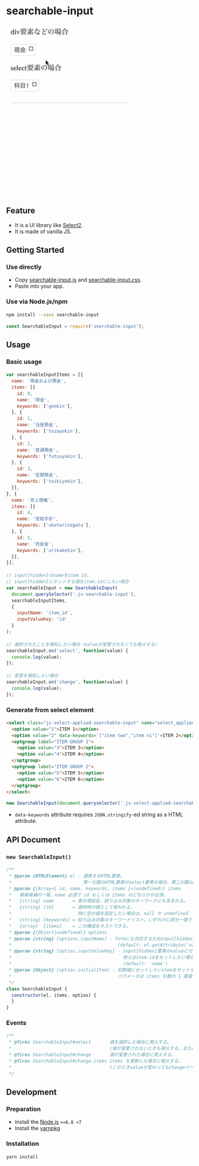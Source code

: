 # searchable-input

![](/docs/demo.gif)


## Feature
- It is a UI library like [Select2](https://select2.github.io/).
- It is made of vanilla JS.


## Getting Started
### Use directly
- Copy [searchable-input.js](/dist/searchable-input.js) and [searchable-input.css](/dist/searchable-input.css).
- Paste into your app.

### Use via Node.js/npm
```bash
npm install --save searchable-input
```

```js
const SearchableInput = require('searchable-input');
```


## Usage
### Basic usage
```js
var searchableInputItems = [{
  name: '現金および預金',
  items: [{
    id: 0,
    name: '現金',
    keywords: ['genkin'],
  }, {
    id: 1,
    name: '当座預金',
    keywords: ['tozayokin'],
  }, {
    id: 2,
    name: '普通預金',
    keywords: ['futsuyokin'],
  }, {
    id: 3,
    name: '定期預金',
    keywords: ['teikiyokin'],
  }],
}, {
  name: '売上債権',
  items: [{
    id: 4,
    name: '受取手形',
    keywords: ['uketoritegata'],
  }, {
    id: 5,
    name: '売掛金',
    keywords: ['urikakekin'],
  }],
}];

// input[hidden]のnameをitem_id、
// input[hidden]にセットする値をitem.idにしたい場合
var searchableInput = new SearchableInput(
  document.querySelector('.js-searchable-input'),
  searchableInputItems,
  {
    inputName: 'item_id',
    inputValueKey: 'id'
  }
);

// 選択されたことを検知したい場合（valueが変更されなくても発火する）
searchableInput.on('select', function(value) {
  console.log(value);
});

// 変更を検知したい場合
searchableInput.on('change', function(value) {
  console.log(value);
});
```

### Generate from select element
```html
<select class="js-select-applied-searchable-input" name="select_applied_searchable_input">
  <option value="1">ITEM 1</option>
  <option value="2" data-keywords='["item two","item ni"]'>ITEM 2</option>
  <optgroup label="ITEM GROUP 1">
    <option value="3">ITEM 3</option>
    <option value="4">ITEM 4</option>
  </optgroup>
  <optgroup label="ITEM GROUP 2">
    <option value="5">ITEM 5</option>
    <option value="6">ITEM 6</option>
  </optgroup>
</select>
```

```js
new SearchableInput(document.queryselector('.js-select-applied-searchable-input'));
```

- `data-keywords` attribute requires `JSON.stringify`-ed string as a HTML attribute.


## API Document
### `new SearchableInput()`
```js
/**
 * @param {HTMLElement} el - 適用するHTML要素。
 *                           第一引数のHTML要素がselect要素の場合、第二引数以降は不要である。
 * @param {(Array<{ id, name, keywords, items }>|undefined)} items
 *   検索候補の一覧、name 必須で id もしくは items のどちらかが必須。
 *   {string} name       = 表示項目名、絞り込み対象のキーワードにも含まれる。
 *   {string} [id]       = 選択時の値として使われる。
 *                         特に空の値を設定したい場合は、null や undefined` ではなく '' (空文字) 指定する。
 *   {string} [keywords] = 絞り込み対象のキーワードリスト、いずれかに部分一致で真となる。
 *   {array}  [items]    = この構造をネストできる。
 * @param {(Object|undefined)} options
 * @param {string} [options.inputName] - formにも対応するためinput[hidden]要素を持っているが、そのinput要素のname属性にセットする値
 *                                        (default: el.getAttribute('name') || 'name')
 * @param {string} [optios.inputValueKey] - input[hidden]要素のvalueにセットする値のkey。
 *                                          例えばitem.idをセットしたい場合は{ inputValueKey: 'id' }とすればよい。
 *                                          (default: 'name')
 * @param {Object} [optios.initialItem] - 初期値にセットしたいitemをセットする。
 *                                        パラメータは items 引数の 1 要素と同様。
 */
class SearchableInput {
  constructor(el, items, optios) {
  }
}
```

### Events
```js
/**
 * @fires SearchableInput#select       値を選択した場合に発火する。
 *                                     (値が変更されないときも発火する。またchangeイベントの前に発火する。）
 * @fires SearchableInput#change       値が変更された場合に発火する。
 * @fires SearchableInput#change.items items を更新した場合に発火する。
 *                                     (このときvalueが変わってもchangeイベントは発火しない。)
 */
```


## Development
### Preparation
- Install the [Node.js](https://nodejs.org) `>=6.8 <7`
- Install the [yarnpkg](https://yarnpkg.com)

### Installation
```bash
yarn install
```
